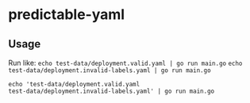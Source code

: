 # predictable-yaml

## Usage
Run like:
`echo test-data/deployment.valid.yaml | go run main.go`
`echo test-data/deployment.invalid-labels.yaml | go run main.go`
```shell
echo 'test-data/deployment.valid.yaml
test-data/deployment.invalid-labels.yaml' | go run main.go
```
